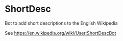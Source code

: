 # ShortDesc
Bot to add short descriptions to the English Wikipedia

See https://en.wikipedia.org/wiki/User:ShortDescBot
